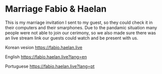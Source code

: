 # Marriage Fabio & Haelan

This is my marriage invitation I sent to my guest, so they could check it in their computers and their smarphones. Due to the pandamic situation many people were not able to join our cerimony, so we also made sure there was an live stream link our guests could watch and be present with us.

Korean vesion
https://fabio.haelan.live

English
https://fabio.haelan.live?lang=en

Portuguese
https://fabio.haelan.live?lang=pt
